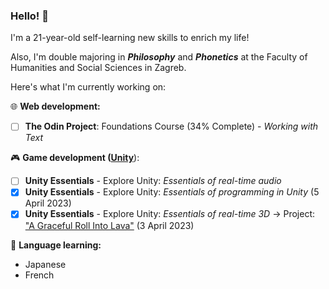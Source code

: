### Hello! 👋
I'm a 21-year-old self-learning new skills to enrich my life!

Also, I'm double majoring in ***Philosophy*** and ***Phonetics*** at the Faculty of Humanities and Social Sciences in Zagreb.

Here's what I'm currently working on:

:globe_with_meridians: **Web development:**
- [ ] **The Odin Project**: Foundations Course (34% Complete) - *Working with Text*

:video_game: **Game development ([Unity](https://learn.unity.com/u/matthias_wolf/)**):
- [ ] **Unity Essentials** - Explore Unity: *Essentials of real-time audio*
- [x] **Unity Essentials** - Explore Unity: *Essentials of programming in Unity* (5 April 2023)
- [x] **Unity Essentials** - Explore Unity: *Essentials of real-time 3D* -> Project: ["A Graceful Roll Into Lava"](https://play.unity.com/mg/other/a-graceful-roll-into-lava) (3 April 2023)

:brain: **Language learning:**
- Japanese
- French
